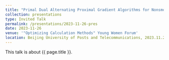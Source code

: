 ```yaml
---
title: "Primal Dual Alternating Proximal Gradient Algorithms for Nonsmooth Nonconvex Minimax Problems with Coupled Linear Constraints"
collection: presentations
type: Invited Talk
permalink: /presentations/2023-11-26-pres
date: 2023-11-26
venue: '"Optimizing Calculation Methods" Young Women Forum'
location: Beijing University of Posts and Telecommunications, 2023.11.25-26
---
```


This talk is about {{ page.title }}.
